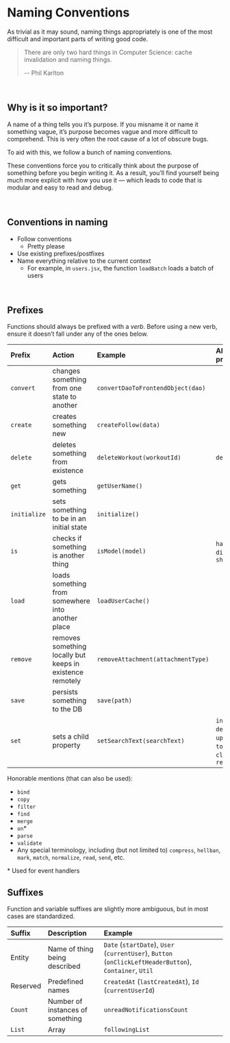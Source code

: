 # Naming Conventions

As trivial as it may sound, naming things appropriately is one of the most difficult and important parts of writing good code.

> There are only two hard things in Computer Science: cache invalidation and naming things.
>
> \-- Phil Karlton


<br />

## Why is it so important?

A name of a thing tells you it’s purpose. If you misname it or name it something vague, it’s purpose becomes vague and more difficult to comprehend. This is very often the root cause of a lot of obscure bugs.

To aid with this, we follow a bunch of naming conventions.

These conventions force you to critically think about the purpose of something before you begin writing it. As a result, you’ll find yourself being much more explicit with how you use it — which leads to code that is modular and easy to read and debug.


<br />

## Conventions in naming

* Follow conventions
  * Pretty please
* Use existing prefixes/postfixes
* Name everything relative to the current context
  * For example, in `users.jsx`, the function `loadBatch` loads a batch of users


<br />

## Prefixes

Functions should always be prefixed with a *verb*. Before using a new verb, ensure it doesn’t fall under any of the ones below.


Prefix    | Action    | Example   | Alternate prefixes
:---------|:----------|:----------|:---------------------
`convert` | changes something from one state to another | `convertDaoToFrontendObject(dao)`
`create` | creates something new | `createFollow(data)`
`delete` | deletes something from existence | `deleteWorkout(workoutId)` | `destroy`
`get` | gets something | `getUserName()`
`initialize` | sets something to be in an initial state | `initialize()`
`is` | checks if something is another thing | `isModel(model)` | `has`, `will`, `did`, `can`, `should`
`load` | loads something from somewhere into another place | `loadUserCache()`
`remove` | removes something locally but keeps in existence remotely | `removeAttachment(attachmentType)`
`save` | persists something to the DB | `save(path)`
`set` | sets a child property | `setSearchText(searchText)` | `increment`, `decrement`, `update`, `toggle`, `clear`, `reset`

Honorable mentions (that can also be used):
* `bind`
* `copy`
* `filter`
* `find`
* `merge`
* `on`*
* `parse`
* `validate`
* Any special terminology, including (but not limited to) `compress`, `hellban`, `mark`, `match`, `normalize`, `read`, `send`, etc.


\* Used for event handlers




## Suffixes

Function and variable suffixes are slightly more ambiguous, but in most cases are standardized.


Suffix    | Description | Example
:---------|:------------|:----------
Entity | Name of thing being described | `Date` (`startDate`), `User` (`currentUser`), `Button` (`onClickLeftHeaderButton`), `Container`, `Util`
Reserved | Predefined names | `CreatedAt` (`lastCreatedAt`), `Id` (`currentUserId`)
`Count` | Number of instances of something | `unreadNotificationsCount`
`List` | Array | `followingList`